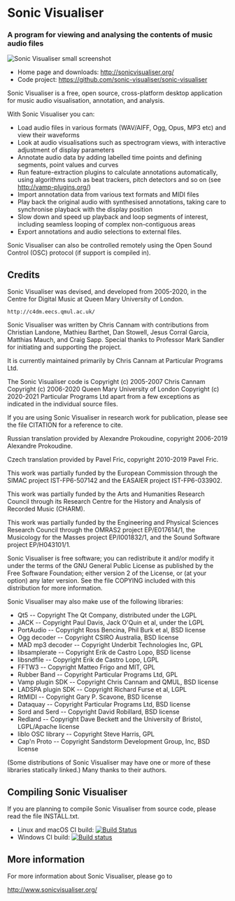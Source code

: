 
Sonic Visualiser
================

### A program for viewing and analysing the contents of music audio files

![Sonic Visualiser small screenshot](http://sonicvisualiser.org/images/sv-3.0-win-thumb.png)

* Home page and downloads: http://sonicvisualiser.org/
* Code project: https://github.com/sonic-visualiser/sonic-visualiser

Sonic Visualiser is a free, open source, cross-platform desktop
application for music audio visualisation, annotation, and analysis.

With Sonic Visualiser you can:

 * Load audio files in various formats (WAV/AIFF, Ogg, Opus, MP3 etc)
   and view their waveforms
 * Look at audio visualisations such as spectrogram views, with
   interactive adjustment of display parameters
 * Annotate audio data by adding labelled time points and defining
   segments, point values and curves
 * Run feature-extraction plugins to calculate annotations
   automatically, using algorithms such as beat trackers, pitch detectors
   and so on (see http://vamp-plugins.org/)
 * Import annotation data from various text formats and MIDI files
 * Play back the original audio with synthesised annotations, taking
   care to synchronise playback with the display position
 * Slow down and speed up playback and loop segments of interest,
   including seamless looping of complex non-contiguous areas
 * Export annotations and audio selections to external files.

Sonic Visualiser can also be controlled remotely using the Open Sound
Control (OSC) protocol (if support is compiled in).


Credits
-------

Sonic Visualiser was devised, and developed from 2005-2020, in the
Centre for Digital Music at Queen Mary University of London.

    http://c4dm.eecs.qmul.ac.uk/

Sonic Visualiser was written by Chris Cannam with contributions from
Christian Landone, Mathieu Barthet, Dan Stowell, Jesus Corral Garcia,
Matthias Mauch, and Craig Sapp. Special thanks to Professor Mark
Sandler for initiating and supporting the project.

It is currently maintained primarily by Chris Cannam at Particular
Programs Ltd.

The Sonic Visualiser code is
Copyright (c) 2005-2007 Chris Cannam
Copyright (c) 2006-2020 Queen Mary University of London
Copyright (c) 2020-2021 Particular Programs Ltd
apart from a few exceptions as indicated in the individual source
files.

If you are using Sonic Visualiser in research work for publication,
please see the file CITATION for a reference to cite.

Russian translation provided by Alexandre Prokoudine, copyright
2006-2019 Alexandre Prokoudine.

Czech translation provided by Pavel Fric, copyright 2010-2019 Pavel
Fric.

This work was partially funded by the European Commission through the
SIMAC project IST-FP6-507142 and the EASAIER project IST-FP6-033902.

This work was partially funded by the Arts and Humanities Research
Council through its Research Centre for the History and Analysis of
Recorded Music (CHARM).

This work was partially funded by the Engineering and Physical
Sciences Research Council through the OMRAS2 project EP/E017614/1, the
Musicology for the Masses project EP/I001832/1, and the Sound Software
project EP/H043101/1.

Sonic Visualiser is free software; you can redistribute it and/or modify
it under the terms of the GNU General Public License as published by
the Free Software Foundation; either version 2 of the License, or (at
your option) any later version.  See the file COPYING included with
this distribution for more information.

Sonic Visualiser may also make use of the following libraries:

 * Qt5 -- Copyright The Qt Company, distributed under the LGPL
 * JACK -- Copyright Paul Davis, Jack O'Quin et al, under the LGPL
 * PortAudio -- Copyright Ross Bencina, Phil Burk et al, BSD license
 * Ogg decoder -- Copyright CSIRO Australia, BSD license
 * MAD mp3 decoder -- Copyright Underbit Technologies Inc, GPL
 * libsamplerate -- Copyright Erik de Castro Lopo, BSD license
 * libsndfile -- Copyright Erik de Castro Lopo, LGPL
 * FFTW3 -- Copyright Matteo Frigo and MIT, GPL
 * Rubber Band -- Copyright Particular Programs Ltd, GPL
 * Vamp plugin SDK -- Copyright Chris Cannam and QMUL, BSD license
 * LADSPA plugin SDK -- Copyright Richard Furse et al, LGPL
 * RtMIDI -- Copyright Gary P. Scavone, BSD license
 * Dataquay -- Copyright Particular Programs Ltd, BSD license
 * Sord and Serd -- Copyright David Robillard, BSD license
 * Redland -- Copyright Dave Beckett and the University of Bristol, LGPL/Apache license
 * liblo OSC library -- Copyright Steve Harris, GPL
 * Cap'n Proto -- Copyright Sandstorm Development Group, Inc, BSD license

(Some distributions of Sonic Visualiser may have one or more of these
libraries statically linked.)  Many thanks to their authors.


Compiling Sonic Visualiser
--------------------------

If you are planning to compile Sonic Visualiser from source code,
please read the file INSTALL.txt.

 * Linux and macOS CI build: [![Build Status](https://travis-ci.org/sonic-visualiser/sonic-visualiser.svg?branch=default)](https://travis-ci.org/sonic-visualiser/sonic-visualiser)
 * Windows CI build: [![Build status](https://ci.appveyor.com/api/projects/status/26pygienkigw39p7?svg=true)](https://ci.appveyor.com/project/cannam/sonic-visualiser)


More information
----------------

For more information about Sonic Visualiser, please go to

  http://www.sonicvisualiser.org/

